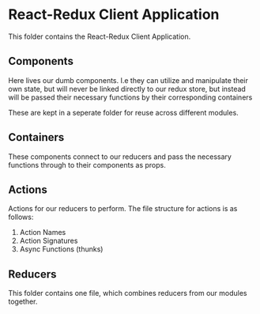 # React-Redux Client Application

This folder contains the React-Redux Client Application. 


## Components

Here lives our dumb components. I.e they can utilize and manipulate their own state, but will never be linked directly to our redux store, but instead will be passed their necessary functions by their corresponding containers

These are kept in a seperate folder for reuse across different modules.

## Containers

These components connect to our reducers and pass the necessary functions through to their components as props. 

## Actions

Actions for our reducers to perform. The file structure for actions is as follows:

1. Action Names
2. Action Signatures
3. Async Functions (thunks)

## Reducers

This folder contains one file, which combines reducers from our modules together. 





